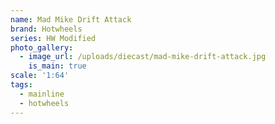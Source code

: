 ```yaml
---
name: Mad Mike Drift Attack
brand: Hotwheels
series: HW Modified
photo_gallery:
  - image_url: /uploads/diecast/mad-mike-drift-attack.jpg
    is_main: true
scale: '1:64'
tags:
  - mainline
  - hotwheels
---
```


